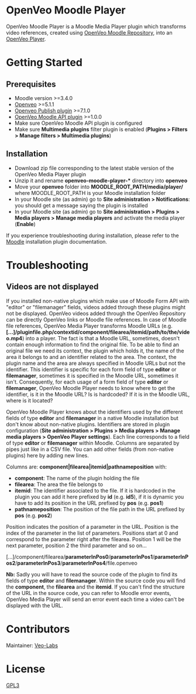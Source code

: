 # OpenVeo Moodle Player

OpenVeo Moodle Player is a Moodle Media Player plugin which transforms video references, created using [OpenVeo Moodle Repository](https://github.com/veo-labs/openveo-moodle-repository), into an [OpenVeo Player](https://github.com/veo-labs/openveo-player).

# Getting Started

## Prerequisites

- Moodle version >=3.4.0
- [Openveo](https://github.com/veo-labs/openveo-core) >=5.1.1
- [Openveo Publish plugin](https://github.com/veo-labs/openveo-publish) >=7.1.0
- [OpenVeo Moodle API plugin](https://github.com/veo-labs/openveo-moodle-api) >=1.0.0
- Make sure OpenVeo Moodle API plugin is configured
- Make sure **Multimedia plugins** filter plugin is enabled (**Plugins > Filters > Manage filters > Multimedia plugins**)

## Installation

- Download zip file corresponding to the latest stable version of the OpenVeo Media Player plugin
- Unzip it and rename **openveo-moodle-player-\*** directory into **openveo**
- Move your **openveo** folder into **MOODLE_ROOT_PATH/media/player/** where MOODLE_ROOT_PATH is your Moodle installation folder
- In your Moodle site (as admin) go to **Site administration > Notifications**: you should get a message saying the plugin is installed
- In your Moodle site (as admin) go to **Site administration > Plugins > Media players > Manage media players** and activate the media player (**Enable**)

If you experience troubleshooting during installation, please refer to the [Moodle](https://docs.moodle.org) installation plugin documentation.

# Troubleshooting

## Videos are not displayed

If you installed non-native plugins which make use of Moodle Form API with "editor" or "filemanager" fields, videos added through these plugins might not be displayed. OpenVeo videos added through the OpenVeo Repository can be directly OpenVeo links or Moodle file references. In case of Moodle file references, OpenVeo Media Player transforms Moodle URLs (e.g. **[...]/pluginfile.php/contextid/component/filearea/itemid/path/to/the/video.mp4**) into a player. The fact is that a Moodle URL, sometimes, doesn't contain enough information to find the original file. To be able to find an original file we need its context, the plugin which holds it, the name of the area it belongs to and an identifier related to the area. The context, the plugin name and the area are always specified in Moodle URLs but not the identifier. This identifier is specific for each form field of type **editor** or **filemanager**, sometimes it is specified in the Moodle URL, sometimes it isn't. Consequently, for each usage of a form field of type **editor** or **filemanager**, OpenVeo Moodle Player needs to know where to get the identifier, is it in the Moodle URL? Is is hardcoded? If it is in the Moodle URL, where is it located?

OpenVeo Moodle Player knows about the identifiers used by the different fields of type **editor** and **filemanager** in a native Moodle installation but don't know about non-native plugins. Identifiers are stored in plugin configuration (**Site administration > Plugins > Media players > Manage media players > OpenVeo Player settings**). Each line corresponds to a field of type **editor** or **filemanager** within Moodle. Columns are separated by pipes just like in a CSV file. You can add other fields (from non-native plugins) here by adding new lines.

Columns are: **component|filearea|itemid|pathnameposition** with:

- **component**: The name of the plugin holding the file
- **filearea**: The area the file belongs to
- **itemid**: The identifier associated to the file. If it is hardcoded in the plugin you can add it here prefixed by **id** (e.g. **id5**), if it is dynamic you have to add its position in the URL prefixed by **pos** (e.g. **pos1**)
- **pathnameposition**: The position of the file path in the URL prefixed by **pos** (e.g. **pos2**)

Position indicates the position of a parameter in the URL. Position is the index of the parameter in the list of parameters. Positions start at 0 and correspond to the parameter right after the filearea. Position 1 will be the next parameter, position 2 the third parameter and so on...

[...]/component/filearea/**parameterInPos0**/**parameterInPos1**/**parameterInPos2**/**parameterInPos3**/**parameterInPos4**/file.openveo

**Nb:** Sadly you will have to read the source code of the plugin to find its fields of type **editor** and **filemanager**. Within the source code you will find the **component**, the **filearea** and the **itemid**. If you can't find the structure of the URL in the source code, you can refer to Moodle error events, OpenVeo Media Player will send an error event each time a video can't be displayed with the URL.

# Contributors

Maintainer: [Veo-Labs](http://www.veo-labs.com/)

# License

[GPL3](http://www.gnu.org/licenses/gpl.html)
